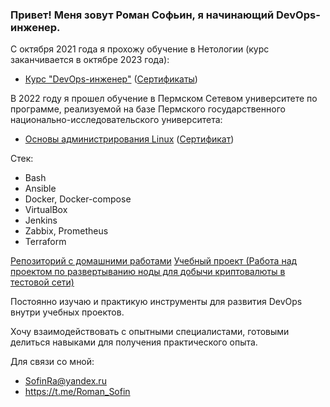 ### Привет! Меня зовут Роман Софьин, я начинающий DevOps-инженер. 

С октября 2021 года я прохожу обучение в Нетологии (курс заканчивается в октябре 2023 года): 

* [Курс "DevOps-инженер"](https://netology.ru/programs/fullstack-devops) ([Сертификаты](https://github.com/Firewal7/certificates))
  
 В 2022 году я прошел обучение в Пермском Сетевом университете по программе, реализуемой на базе Пермского государственного национально-исследовательского университета:

* [Основы администрирования Linux](https://drive.google.com/file/d/1bU_QjFSRp5dktJBjOVSOg47xGSP4Z9d-/view) ([Сертификат](https://github.com/Firewal7/certificates/blob/main/Linux(%D0%9F%D0%93%D0%9D%D0%98%D0%A3).jpg))

Стек:
* Bash
* Ansible 
* Docker, Docker-compose
* VirtualBox
* Jenkins
* Zabbix, Prometheus
* Terraform

[Репозиторий с домашними работами](https://github.com/Firewal7/devops-netology)
[Учебный проект (Работа над проектом по развертыванию ноды для добычи криптовалюты в тестовой сети)](https://github.com/Firewal7/crypto-project)


Постоянно изучаю и практикую инструменты для развития DevOps внутри учебных проектов.

Хочу взаимодействовать с опытными специалистами, готовыми делиться навыками для получения практического опыта. 

Для связи со мной:
* SofinRa@yandex.ru
* https://t.me/Roman_Sofin

